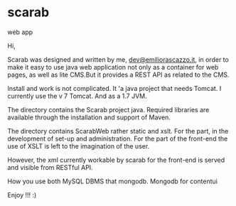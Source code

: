 # scarab
web app

Hi,

Scarab was designed and written by me, dev@emiliorascazzo.it, in order to make it easy to use java web application not only as a container for web pages, as well as lite CMS.But it provides a REST API as related to the CMS.

Install and work is not complicated. It 'a java project that needs Tomcat. I currently use the v 7 Tomcat. And as a 1.7 JVM.

The directory contains the Scarab project java. Required libraries are available through the installation and support of Maven.

The directory contains ScarabWeb rather static and xslt. For the part, in the development of set-up and administration. For the part of the front-end the use of XSLT is left to the imagination of the user.

However, the xml currently workable by scarab for the front-end is served and visible from RESTful API.

How you use both MySQL DBMS that mongodb. Mongodb for contentui

Enjoy !!! :)
